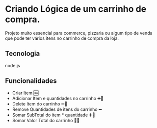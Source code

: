 # Criando Lógica de um carrinho de compra.

Projeto muito essencial para commerce, pizzaria ou algum tipo de venda que pode ter vários itens no carrinho de compra da loja.

## Tecnologia
node.js

## Funcionalidades
- Criar Item 🆕
- Adicionar Item e quantidades no carrinho ➕🛒
- Delete Item do carrinho ➖🛒
- Remove Quantidades de itens do carrinho ➖
- Somar SubTotal do item * quantidade ➕🔢
- Somar Valor Total do carrinho 🎁🛒